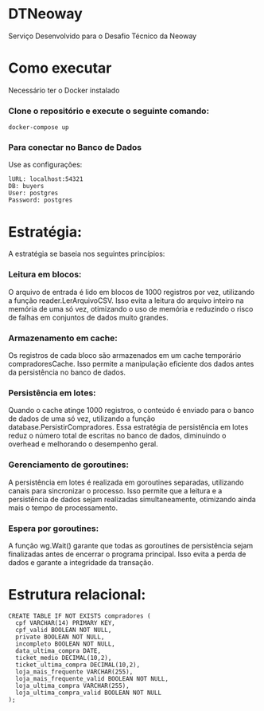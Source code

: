 # DTNeoway

Serviço Desenvolvido para o Desafio Técnico da Neoway

# Como executar

Necessário ter o Docker instalado

### Clone o repositório e execute o seguinte comando:

```
docker-compose up
```

### Para conectar no Banco de Dados

Use as configurações:

```
lURL: localhost:54321
DB: buyers
User: postgres
Password: postgres
```

# Estratégia:

A estratégia se baseia nos seguintes princípios:

### Leitura em blocos: 
O arquivo de entrada é lido em blocos de 1000 registros por vez, utilizando a função reader.LerArquivoCSV. Isso evita a leitura do arquivo inteiro na memória de uma só vez, otimizando o uso de memória e reduzindo o risco de falhas em conjuntos de dados muito grandes.

### Armazenamento em cache: 
Os registros de cada bloco são armazenados em um cache temporário compradoresCache. Isso permite a manipulação eficiente dos dados antes da persistência no banco de dados.

### Persistência em lotes: 
Quando o cache atinge 1000 registros, o conteúdo é enviado para o banco de dados de uma só vez, utilizando a função database.PersistirCompradores. Essa estratégia de persistência em lotes reduz o número total de escritas no banco de dados, diminuindo o overhead e melhorando o desempenho geral.

### Gerenciamento de goroutines: 
A persistência em lotes é realizada em goroutines separadas, utilizando canais para sincronizar o processo. Isso permite que a leitura e a persistência de dados sejam realizadas simultaneamente, otimizando ainda mais o tempo de processamento.

### Espera por goroutines: 
A função wg.Wait() garante que todas as goroutines de persistência sejam finalizadas antes de encerrar o programa principal. Isso evita a perda de dados e garante a integridade da transação.



# Estrutura relacional: 

```
CREATE TABLE IF NOT EXISTS compradores (
  cpf VARCHAR(14) PRIMARY KEY,
  cpf_valid BOOLEAN NOT NULL,
  private BOOLEAN NOT NULL,
  incompleto BOOLEAN NOT NULL,
  data_ultima_compra DATE,
  ticket_medio DECIMAL(10,2),
  ticket_ultima_compra DECIMAL(10,2),
  loja_mais_frequente VARCHAR(255),
  loja_mais_frequente_valid BOOLEAN NOT NULL,
  loja_ultima_compra VARCHAR(255),
  loja_ultima_compra_valid BOOLEAN NOT NULL
);

```

